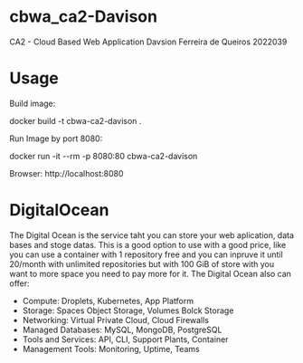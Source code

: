 # cbwa_ca2-Davison
CA2 - Cloud Based Web Application
Davsion Ferreira de Queiros 
2022039

# Usage
Build image:

docker build -t cbwa-ca2-davison .

Run Image by port 8080:

docker run -it --rm -p 8080:80 cbwa-ca2-davison

Browser:
http://localhost:8080

# DigitalOcean

The Digital Ocean is the service taht you can store your web aplication, data bases and stoge datas. This is a good option to use with a good price, like you can use a container with 1 repository free and you can inpruve it until 20/month with unlimited repositories but with 100 GiB of store with you want to more space you need to pay more for it.
The Digital Ocean also can offer:
- Compute: Droplets, Kubernetes, App Platform
- Storage: Spaces Object Storage, Volumes Bolck Storage
- Networking: Virtual Private Cloud, Cloud Firewalls
- Managed Databases: MySQL, MongoDB, PostgreSQL
- Tools and Services: API, CLI, Support Plants, Container
- Management Tools: Monitoring, Uptime, Teams

